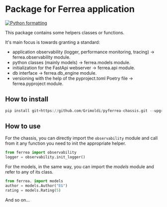 
# Package for Ferrea application

[![Python formatting](https://github.com/Grimoldi/pyferrea-chassis/actions/workflows/format.yaml/badge.svg)](https://github.com/Grimoldi/pyferrea-chassis/actions/workflows/format.yaml)

This package contains some helpers classes or functions.

It's main focus is towards granting a standard:

- application observability (logger, performance monitoring, tracing) -> ferrea.observability module.
- python classes (mainly models) -> ferrea.models module.
- initialization for the FastApi webserver -> ferrea.api module.
- db interface -> ferrea.db_engine module.
- versioning with the help of the pyproject.toml Poetry file -> ferrea.pyproject module.

## How to install

``` python
pip install git+https://github.com/Grimoldi/pyferrea-chassis.git --upgrade
```

## How to use

For the chassis, you can directly import the `observability` module and call from it any function you need to init the appropriate helper.

``` python
from ferrea import observability
logger = observability.init_logger()
```

For the models, in the same way, you can import the _models_ module and refer to any of its class.

``` python
from ferrea. import models
author = models.Author("EG")
rating = models.Rating(5)
```

And so on...
